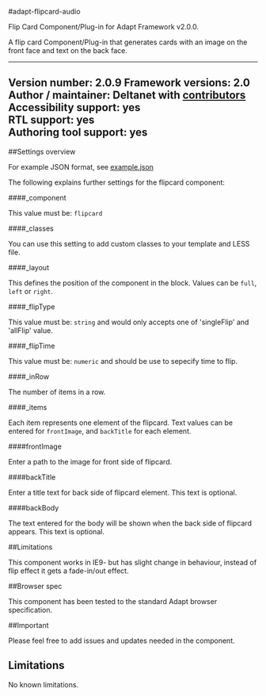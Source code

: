 #adapt-flipcard-audio

Flip Card Component/Plug-in for Adapt Framework v2.0.0.

A flip card Component/Plug-in that generates cards with an image on the front face and text on the back face.

----------------------------
**Version number:**  2.0.9
**Framework versions:** 2.0  
**Author / maintainer:** Deltanet with [contributors](https://github.com/deltanet/adapt-flipcard-audio/graphs/contributors)  
**Accessibility support:** yes   
**RTL support:** yes   
**Authoring tool support:** yes  
----------------------------

##Settings overview

For example JSON format, see [example.json](https://github.com/deltanet/adapt-flipcard-audio/blob/master/example.json)

The following explains further settings for the flipcard component:

####_component

This value must be: `flipcard`

####_classes

You can use this setting to add custom classes to your template and LESS file.

####_layout

This defines the position of the component in the block. Values can be `full`, `left` or `right`.

####_flipType

This value must be: `string` and would only accepts one of 'singleFlip' and 'allFlip' value.

####_flipTime

This value must be: `numeric` and should be use to sepecify time to flip.

####_inRow

The number of items in a row.

####_items

Each item represents one element of the flipcard. Text values can be entered for `frontImage`, and `backTitle` for each element.

####frontImage

Enter a path to the image for front side of flipcard.

####backTitle

Enter a title text for back side of flipcard element. This text is optional.

####backBody

The text entered for the body will be shown when the back side of flipcard appears. This text is optional.

##Limitations

This component works in IE9- but has slight change in behaviour, instead of flip effect it gets a fade-in/out effect.

##Browser spec

This component has been tested to the standard Adapt browser specification.

##Important

Please feel free to add issues and updates needed in the component.


## Limitations

No known limitations.
